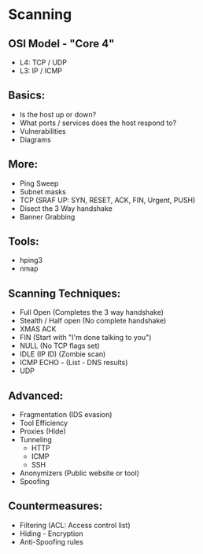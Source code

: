 # Scanning

## OSI Model - "Core 4"
- L4: TCP / UDP
- L3: IP / ICMP

## Basics:
- Is the host up or down?
- What ports / services does the host respond to?
- Vulnerabilities
- Diagrams

## More:
- Ping Sweep
- Subnet masks
- TCP (SRAF UP: SYN, RESET, ACK, FIN, Urgent, PUSH)
- Disect the 3 Way handshake
- Banner Grabbing

## Tools:
- hping3
- nmap

## Scanning Techniques:
- Full Open (Completes the 3 way handshake)
- Stealth / Half open (No complete handshake)
- XMAS ACK
- FIN (Start with "I'm done talking to you")
- NULL (No TCP flags set)
- IDLE (IP ID) (Zombie scan)
- ICMP ECHO - (List - DNS results)
- UDP

## Advanced:
- Fragmentation (IDS evasion)
- Tool Efficiency
- Proxies (Hide)
- Tunneling
  - HTTP
  - ICMP
  - SSH
- Anonymizers (Public website or tool)
- Spoofing

## Countermeasures:
- Filtering (ACL: Access control list)
- Hiding - Encryption
- Anti-Spoofing rules